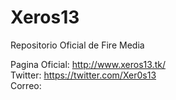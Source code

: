 # Xeros13
Repositorio Oficial de Fire Media












Pagina Oficial: http://www.xeros13.tk/ <br>
Twitter: https://twitter.com/Xer0s13 <br>
Correo:
